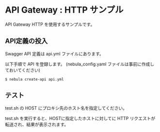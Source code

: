API Gateway : HTTP サンプル
==============================

API Gateway HTTP を使用するサンプルです。

API定義の投入
-------------

Swagger API 定義は api.yml ファイルにあります。

以下手順で API を登録します。
(nebula_config.yaml ファイルは事前に作成しておいてください)

    $ nebula create-api api.yml

テスト
------

test.sh の HOST にプロキシ先のホスト名を指定してください。

test.sh を実行すると、HOSTに指定したホストに対してに HTTP リクエストが
転送され、結果が表示されます。

